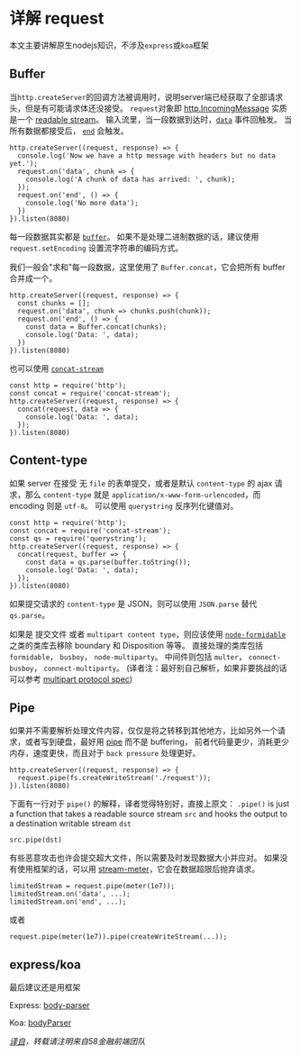 # 详解 request

本文主要讲解原生nodejs知识，不涉及`express`或`koa`框架


## Buffer

当`http.createServer`的回调方法被调用时，说明server端已经获取了全部请求头，但是有可能请求体还没接受。 `request`对象即 [http.IncomingMessage](https://nodejs.org/dist/latest-v6.x/docs/api/http.html#http_class_http_incomingmessage) 实质是一个 [readable stream](https://nodejs.org/dist/latest-v6.x/docs/api/stream.html#stream_readable_streams)。 输入流里，当一段数据到达时，[`data`](https://nodejs.org/dist/latest-v6.x/docs/api/stream.html#stream_event_data) 事件回触发。 当所有数据都接受后， [`end`](https://nodejs.org/dist/latest-v6.x/docs/api/stream.html#stream_event_end) 会触发。

	http.createServer((request, response) => {
	  console.log('Now we have a http message with headers but no data yet.');
	  request.on('data', chunk => {
	    console.log('A chunk of data has arrived: ', chunk);
	  });
	  request.on('end', () => {
	    console.log('No more data');
	  })
	}).listen(8080)


每一段数据其实都是 [`buffer`](https://nodejs.org/dist/latest-v6.x/docs/api/buffer.html#buffer_buffer)。 如果不是处理二进制数据的话，建议使用 `request.setEncoding` 设置流字符串的编码方式。


我们一般会"求和"每一段数据，这里使用了 `Buffer.concat`，它会把所有 buffer 合并成一个。

	http.createServer((request, response) => {
	  const chunks = [];
	  request.on('data', chunk => chunks.push(chunk));
	  request.on('end', () => {
	    const data = Buffer.concat(chunks);
	    console.log('Data: ', data);
	  })
	}).listen(8080)


也可以使用 [`concat-stream`](https://github.com/maxogden/concat-stream) 

	const http = require('http');
	const concat = require('concat-stream');
	http.createServer((request, response) => {
	  concat(request, data => {
	    console.log('Data: ', data);
	  });
	}).listen(8080)



## Content-type

如果 server 在接受 无 `file` 的表单提交，或者是默认 `content-type` 的 ajax 请求，那么 `content-type` 就是 `application/x-www-form-urlencoded`，而 encoding 则是 `utf-8`。 可以使用 `querystring` 反序列化键值对。

	const http = require('http');
	const concat = require('concat-stream');
	const qs = require('querystring');
	http.createServer((request, response) => {
	  concat(request, buffer => {
	    const data = qs.parse(buffer.toString());
	    console.log('Data: ', data);
	  });
	}).listen(8080)


如果提交请求的 `content-type` 是 JSON，则可以使用 `JSON.parse` 替代 `qs.parse`。



如果是 提交文件 或者 `multipart content type`，则应该使用 [`node-formidable`](https://github.com/felixge/node-formidable) 之类的类库去移除 boundary 和 Disposition 等等。 直接处理的类库包括 `formidable`， `busboy`， `node-multiparty`。 中间件则包括 `multer`， `connect-busboy`， `connect-multiparty`。 (译者注：最好别自己解析，如果非要挑战的话可以参考 [multipart protocol spec](http://www.w3.org/Protocols/rfc1341/7_2_Multipart.html))



## Pipe

如果并不需要解析处理文件内容，仅仅是将之转移到其他地方，比如另外一个请求，或者写到硬盘，最好用 [pipe](https://github.com/substack/stream-handbook#why-you-should-use-streams) 而不是 buffering， 前者代码量更少，消耗更少内存，速度更快，而且对于 `back pressure` 处理更好。

	http.createServer((request, response) => {
	  request.pipe(fs.createWriteStream('./request'));
	}).listen(8080)


下面有一行对于 `pipe()` 的解释，译者觉得特别好，直接上原文： `.pipe()` is just a function that takes a readable source stream `src` and hooks the output to a destination writable stream `dst`

	src.pipe(dst)



有些恶意攻击也许会提交超大文件，所以需要及时发现数据大小并应对。 如果没有使用框架的话，可以用 [stream-meter](https://github.com/brycebaril/node-stream-meter)，它会在数据超限后抛弃请求。

	limitedStream = request.pipe(meter(1e7));
	limitedStream.on('data', ...);
	limitedStream.on('end', ...);

或者

    request.pipe(meter(1e7)).pipe(createWriteStream(...));



## express/koa

最后建议还是用框架

Express: [body-parser](https://github.com/expressjs/body-parser)

Koa: [bodyParser](https://github.com/koajs/bodyparser)








*[译自](https://stackoverflow.com/questions/4295782/how-do-you-extract-post-data-in-node-js)，转载请注明来自58金融前端团队*